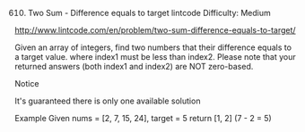 610. Two Sum - Difference equals to target
lintcode Difficulty: Medium

http://www.lintcode.com/en/problem/two-sum-difference-equals-to-target/

Given an array of integers, find two numbers that their difference equals to a target value. where index1 must be less than index2. Please note that your returned answers (both index1 and index2) are NOT zero-based.

Notice

It's guaranteed there is only one available solution

Example
Given nums = [2, 7, 15, 24], target = 5
return [1, 2] (7 - 2 = 5)
